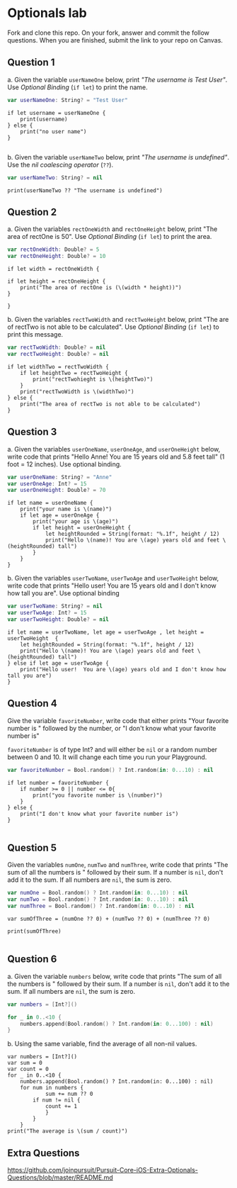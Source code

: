 # Optionals lab

Fork and clone this repo. On your fork, answer and commit the follow questions. When you are finished, submit the link to your repo on Canvas.


## Question 1

a. Given the variable `userNameOne` below, print *"The username is Test User"*.  Use *Optional Binding* (`if let`) to print the name.

```swift
var userNameOne: String? = "Test User"
```
```
if let username = userNameOne {
    print(username)
} else {
    print("no user name")
}


```

b. Given the variable `userNameTwo` below, print *"The username is undefined"*.  Use the *nil coalescing operator* (`??`).

```swift
var userNameTwo: String? = nil
```

```
print(userNameTwo ?? "The username is undefined")

```
## Question 2

a. Given the variables `rectOneWidth` and `rectOneHeight` below, print "The area of rectOne is 50".  Use *Optional Binding* (`if let`) to print the area.

```swift
var rectOneWidth: Double? = 5
var rectOneHeight: Double? = 10
```
```
if let width = rectOneWidth {
    
if let height = rectOneHeight {
    print("The area of rectOne is (\(width * height))")
}

}

```

b. Given the variables `rectTwoWidth` and `rectTwoHeight` below, print "The are of rectTwo is not able to be calculated".  Use *Optional Binding* (`if let`) to print this message.

```swift
var rectTwoWidth: Double? = nil
var rectTwoHeight: Double? = nil
```
```
if let widthTwo = rectTwoWidth {
    if let heightTwo = rectTwoHeight {
        print("rectTwohieght is \(heightTwo)")
    }
    print("rectTwoWidth is \(widthTwo)")
} else {
    print("The area of rectTwo is not able to be calculated")
}

```
## Question 3

a. Given the variables `userOneName`, `userOneAge`, and `userOneHeight` below, write code that prints "Hello Anne!  You are 15 years old and 5.8 feet tall" (1 foot = 12 inches).  Use optional binding.


```swift
var userOneName: String? = "Anne"
var userOneAge: Int? = 15
var userOneHeight: Double? = 70
```
```
if let name = userOneName {
    print("your name is \(name)")
    if let age = userOneAge {
        print("your age is \(age)")
        if let height = userOneHeight {
            let heightRounded = String(format: "%.1f", height / 12)
            print("Hello \(name)! You are \(age) years old and feet \(heightRounded) tall")
        }
    }
}
```

b. Given the variables `userTwoName`, `userTwoAge` and `userTwoHeight` below, write code that prints "Hello user!  You are 15 years old and I don't know how tall you are".  Use optional binding

```swift
var userTwoName: String? = nil
var userTwoAge: Int? = 15
var userTwoHeight: Double? = nil
```
```
if let name = userTwoName, let age = userTwoAge , let height = userTwoHeight  {
    let heightRounded = String(format: "%.1f", height / 12)
    print("Hello \(name)! You are \(age) years old and feet \(heightRounded) tall")
} else if let age = userTwoAge {
    print("Hello user!  You are \(age) years old and I don't know how tall you are")
}

```

## Question 4

Give the variable `favoriteNumber`, write code that either prints "Your favorite number is " followed by the number, or "I don't know what your favorite number is"

`favoriteNumber` is of type Int? and will either be `nil` or a random number between 0 and 10.  It will change each time you run your Playground.

```swift
var favoriteNumber = Bool.random() ? Int.random(in: 0...10) : nil
```
```
if let number = favoriteNumber {
    if number >= 0 || number <= 0{
        print("you favorite number is \(number)")
    }
} else {
    print("I don't know what your favorite number is")
}


```



## Question 5

Given the variables `numOne`, `numTwo` and `numThree`, write code that prints "The sum of all the numbers is " followed by their sum.  If a number is `nil`, don't add it to the sum.  If all numbers are `nil`, the sum is zero.

```swift
var numOne = Bool.random() ? Int.random(in: 0...10) : nil
var numTwo = Bool.random() ? Int.random(in: 0...10) : nil
var numThree = Bool.random() ? Int.random(in: 0...10) : nil
```
```
var sumOfThree = (numOne ?? 0) + (numTwo ?? 0) + (numThree ?? 0)

print(sumOfThree)


```

## Question 6

a. Given the variable `numbers` below, write code that prints "The sum of all the numbers is " followed by their sum.  If a number is `nil`, don't add it to the sum.  If all numbers are `nil`, the sum is zero.

```swift
var numbers = [Int?]()

for _ in 0..<10 {
    numbers.append(Bool.random() ? Int.random(in: 0...100) : nil)
}
```

b. Using the same variable, find the average of all non-nil values.

```
var numbers = [Int?]()
var sum = 0
var count = 0
for _ in 0..<10 {
    numbers.append(Bool.random() ? Int.random(in: 0...100) : nil)
    for num in numbers {
            sum += num ?? 0
        if num != nil {
            count += 1
            }
        }
    }
print("The average is \(sum / count)")

```


## Extra Questions

https://github.com/joinpursuit/Pursuit-Core-iOS-Extra-Optionals-Questions/blob/master/README.md
